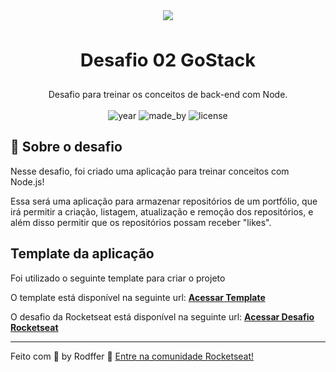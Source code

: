 <div align="center">
<a target="_blank" href="https://camo.githubusercontent.com/d25397e9df01fe7882dcc1cbc96bdf052ffd7d0c/68747470733a2f2f73746f726167652e676f6f676c65617069732e636f6d2f676f6c64656e2d77696e642f626f6f7463616d702d676f737461636b2f6865616465722d6465736166696f732e706e67"><img src="https://camo.githubusercontent.com/d25397e9df01fe7882dcc1cbc96bdf052ffd7d0c/68747470733a2f2f73746f726167652e676f6f676c65617069732e636f6d2f676f6c64656e2d77696e642f626f6f7463616d702d676f737461636b2f6865616465722d6465736166696f732e706e67" border="0"></a> 
</div>
<br>
<p align="center" style="font-size: 29px"><b>Desafio 02 GoStack</b></p>
<p align="center">
  Desafio para treinar os conceitos de back-end com Node. <br>
  <br>
  <img alt="year" src="https://img.shields.io/badge/year-2020-blueviolet">
  <img alt="made_by" src="https://img.shields.io/badge/made%20by-Rodffer-blueviolet">
  <img alt="license" src="https://img.shields.io/badge/licence-MIT-blueviolet">
</p>


<h2>🚀 Sobre o desafio</h2>
<p>Nesse desafio, foi criado uma aplicação para treinar conceitos com Node.js!</p>
<p>Essa será uma aplicação para armazenar repositórios de um portfólio, que irá permitir a criação, listagem, atualização e remoção dos repositórios, e além disso permitir que os repositórios possam receber "likes".</p>
<h2>Template da aplicação</h2>
<p>Foi utilizado o seguinte template para criar o projeto</p>
<p>O template está disponível na seguinte url: <strong><a href="https://github.com/Rocketseat/gostack-template-conceitos-nodejs">Acessar Template</a></strong></p>
<p>O desafio da Rocketseat está disponível na seguinte url: <strong><a href="https://github.com/Rocketseat/bootcamp-gostack-desafios/tree/master/desafio-conceitos-nodejs">Acessar Desafio Rocketseat</a></strong></p>
<hr>
<p>Feito com <g-emoji class="g-emoji" alias="purple_heart" fallback-src="https://github.githubassets.com/images/icons/emoji/unicode/1f49c.png">💜</g-emoji> by Rodffer <g-emoji class="g-emoji" alias="wave" fallback-src="https://github.githubassets.com/images/icons/emoji/unicode/1f44b.png">👋</g-emoji> <a href="https://discordapp.com/invite/gCRAFhc" rel="nofollow">Entre na comunidade Rocketseat!</a></p>

